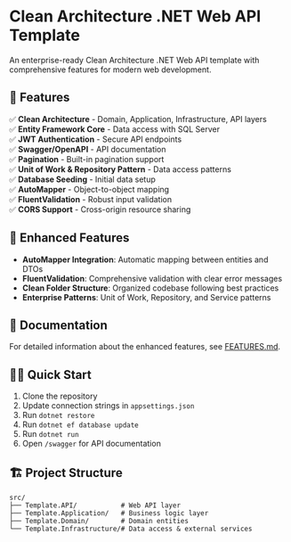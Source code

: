 # Clean Architecture .NET Web API Template

An enterprise-ready Clean Architecture .NET Web API template with comprehensive features for modern web development.

## 🎯 Features

✅ **Clean Architecture** - Domain, Application, Infrastructure, API layers  
✅ **Entity Framework Core** - Data access with SQL Server  
✅ **JWT Authentication** - Secure API endpoints  
✅ **Swagger/OpenAPI** - API documentation  
✅ **Pagination** - Built-in pagination support  
✅ **Unit of Work & Repository Pattern** - Data access patterns  
✅ **Database Seeding** - Initial data setup  
✅ **AutoMapper** - Object-to-object mapping  
✅ **FluentValidation** - Robust input validation  
✅ **CORS Support** - Cross-origin resource sharing  

## 🚀 Enhanced Features

- **AutoMapper Integration**: Automatic mapping between entities and DTOs
- **FluentValidation**: Comprehensive validation with clear error messages
- **Clean Folder Structure**: Organized codebase following best practices
- **Enterprise Patterns**: Unit of Work, Repository, and Service patterns

## 📖 Documentation

For detailed information about the enhanced features, see [FEATURES.md](FEATURES.md).

## 🏃‍♂️ Quick Start

1. Clone the repository
2. Update connection strings in `appsettings.json`
3. Run `dotnet restore`
4. Run `dotnet ef database update`
5. Run `dotnet run`
6. Open `/swagger` for API documentation

## 🏗️ Project Structure

```
src/
├── Template.API/           # Web API layer
├── Template.Application/   # Business logic layer
├── Template.Domain/        # Domain entities
└── Template.Infrastructure/# Data access & external services
```